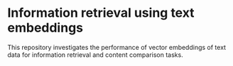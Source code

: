# Information retrieval using text embeddings

This repository investigates the performance of vector embeddings of text data for information retrieval and content comparison tasks.
